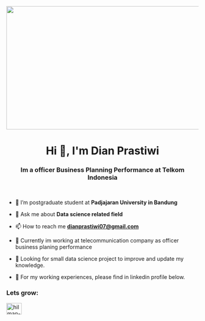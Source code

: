 <p align="center">
  <img src="Dian P.JPG" width="524px" height="324px">
</p>

<h1 align="center">Hi 👋, I'm Dian Prastiwi</h1>
<h3 align="center">Im a officer Business Planning Performance at Telkom Indonesia</h3>
<br>

- 🌱 I’m postgraduate student at **Padjajaran University in Bandung**

- 💬 Ask me about **Data science related field**
  
- 📫 How to reach me **dianprastiwi07@gmail.com**
  
- 🏢 Currently im working at telecommunication company as officer business planing performance

- 👀 Looking for small data science project to improve and update my knowledge.

- 🏢 For my working experiences, please find in linkedin profile below.
<h3 align="left">Lets grow:</h3>
<p align="left">
<a href="https://linkedin.com/in/hilman-revisionery-48ba21191/" target="blank"><img align="center" src="https://raw.githubusercontent.com/rahuldkjain/github-profile-readme-generator/master/src/images/icons/Social/linked-in-alt.svg" alt="hilman-revisionery-48ba21191/" height="30" width="40" /></a>
